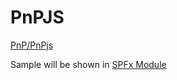 # PnPJS

[PnP/PnPjs](https://pnp.github.io/pnpjs/)

Sample will be shown in [SPFx Module](../../07-SPFx/)
